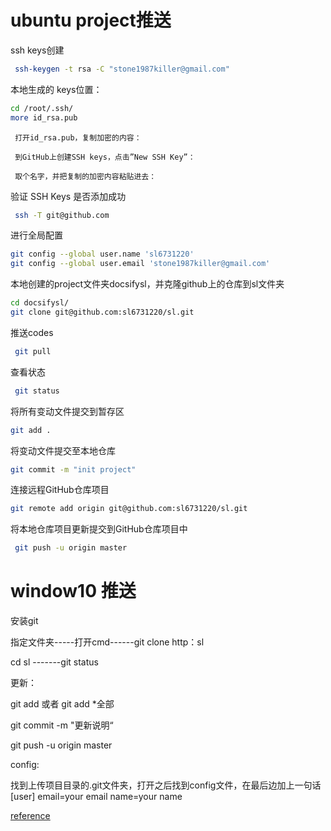 # ubuntu project推送

ssh keys创建

```bash
 ssh-keygen -t rsa -C "stone1987killer@gmail.com"
```

本地生成的 keys位置：

```bash
cd /root/.ssh/
more id_rsa.pub
```

```
 打开id_rsa.pub，复制加密的内容： 

 到GitHub上创建SSH keys，点击”New SSH Key”： 

 取个名字，并把复制的加密内容粘贴进去：
```

 验证 SSH Keys 是否添加成功 

```bash
 ssh -T git@github.com 
```

 进行全局配置 

```bash
git config --global user.name 'sl6731220'
git config --global user.email 'stone1987killer@gmail.com'
```

本地创建的project文件夹docsifysl，并克隆github上的仓库到sl文件夹

```bash
cd docsifysl/
git clone git@github.com:sl6731220/sl.git
```

推送codes

```bash
 git pull
```

 查看状态 

```bash
 git status
```

 将所有变动文件提交到暂存区 

```bash
git add .
```

 将变动文件提交至本地仓库 

```bash
git commit -m "init project"
```

 连接远程GitHub仓库项目 

```bash
git remote add origin git@github.com:sl6731220/sl.git
```

 将本地仓库项目更新提交到GitHub仓库项目中 

```bash
 git push -u origin master
```



# window10  推送

安装git

指定文件夹-----打开cmd------git clone http：sl

cd sl -------git status

更新：

git add 或者 git add *全部

git commit -m "更新说明“

git push -u origin master





config:

找到上传项目目录的.git文件夹，打开之后找到config文件，在最后边加上一句话
[user]
email=your email
name=your name





[reference](https://www.jianshu.com/p/803be5f58caf,https://baijiahao.baidu.com/s?id=1619544681032320225&wfr=spider&for=pc)